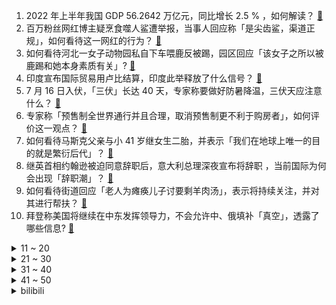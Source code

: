 1. 2022 年上半年我国 GDP 56.2642 万亿元，同比增长 2.5 % ，如何解读？ [:link:](https://www.zhihu.com/question/543383284)
2. 百万粉丝网红博主疑烹食噬人鲨遭举报，当事人回应称「是尖齿鲨，渠道正规」，如何看待这一网红的行为？ [:link:](https://www.zhihu.com/question/543388573)
3. 如何看待河北一女子动物园私自下车喂鹿反被踢，园区回应「该女子之所以被鹿踢和她本身素质有关」? [:link:](https://www.zhihu.com/question/543380729)
4. 印度宣布国际贸易用卢比结算，印度此举释放了什么信号？ [:link:](https://www.zhihu.com/question/543038251)
5. 7 月 16 日入伏，「三伏」长达 40 天，专家称要做好防暑降温，三伏天应注意什么？ [:link:](https://www.zhihu.com/question/538796776)
6. 专家称「预售制全世界通行并且合理，取消预售制更不利于购房者」，如何评价这一观点？ [:link:](https://www.zhihu.com/question/543401449)
7. 如何看待马斯克父亲与小 41 岁继女生二胎，并表示「我们在地球上唯一的目的就是繁衍后代」？ [:link:](https://www.zhihu.com/question/543439791)
8. 继英首相约翰逊被迫同意辞职后，意大利总理深夜宣布将辞职 ，当前国际为何会出现「辞职潮」？ [:link:](https://www.zhihu.com/question/543380025)
9. 如何看待街道回应「老人为瘫痪儿子讨要剩羊肉汤」，表示将持续关注，并对其进行帮扶？ [:link:](https://www.zhihu.com/question/543387114)
10. 拜登称美国将继续在中东发挥领导力，不会允许中、俄填补「真空」，透露了哪些信息? [:link:](https://www.zhihu.com/question/543490903)
<details>
<summary>11 ~ 20</summary>

11. 京东快递北京总部被立案查处，对相关行业能起到哪些警示作用？ [:link:](https://www.zhihu.com/question/542934993)
12. 湖北警方回应民警路过未救助中暑老人事称「 在车上拨打了 120，后调头返回 」，事件反映了什么问题？ [:link:](https://www.zhihu.com/question/543480193)
13. 如何评价陈思诚导演的新电影《外太空的莫扎特》？ [:link:](https://www.zhihu.com/question/543256589)
14. 如何看待网友质疑 Dior 疑抄袭中国马面裙，还称设计为「Dior 标志性廓形」？马面裙到底是什么？ [:link:](https://www.zhihu.com/question/543445312)
15. 为什么有很多的程序员觉得Linux比Windows更加方便，更加有效率？ [:link:](https://www.zhihu.com/question/380940062)
16. 90 后女副乡长放弃现有职务遴选到市局任职普通干部值得吗？ [:link:](https://www.zhihu.com/question/541774652)
17. 你觉得疫情偷走了大学生的青春吗？ [:link:](https://www.zhihu.com/question/527332273)
18. 怎么培养出阳光自信的孩子？ [:link:](https://www.zhihu.com/question/538372674)
19. 张伯礼称 BA.5 为目前传播力最强的毒株，如何应对新冠病毒新变种 BA.5？哪些信息值得关注？ [:link:](https://www.zhihu.com/question/542627781)
20. 全职在家带娃会不好意思花钱吗？ [:link:](https://www.zhihu.com/question/543309108)
</details>
<details>
<summary>21 ~ 30</summary>

21. 《王者荣耀》有哪些英雄是看起来很秀，上手发现却不是很难？ [:link:](https://www.zhihu.com/question/456199987)
22. 7 月 14 日安徽怀远县发现 151 例初筛阳性人员，目前当地疫情情况如何？ [:link:](https://www.zhihu.com/question/543473383)
23. 农村平均初婚年龄十年推迟 4.42 岁，从 23.96 岁提高到 28.38 岁，具体原因是什么？ [:link:](https://www.zhihu.com/question/543077375)
24. 这个世界上有什么动物长得像P出来的? [:link:](https://www.zhihu.com/question/542741435)
25. 为什么《情满四合院》被戏称为《禽满四合院》? [:link:](https://www.zhihu.com/question/492354433)
26. 如何看待首都医科大学校长饶毅公开发文，质疑北京地区仅首医未入选高水平公卫学院建设高校名单? [:link:](https://www.zhihu.com/question/543381485)
27. 你知道的最冷的冷知识是什么？ [:link:](https://www.zhihu.com/question/51459956)
28. 如何看待 2022 年 7 月 15 日 A 股尾盘大跳水？ [:link:](https://www.zhihu.com/question/543455173)
29. 为什么高马尾比散发更能给人青春的感觉？ [:link:](https://www.zhihu.com/question/540542251)
30. 「栓Q」和「Thank you」是一个意思吗，有何区别？ [:link:](https://www.zhihu.com/question/542240219)
</details>
<details>
<summary>31 ~ 40</summary>

31. 马里乌波尔钢铁厂沦陷很久了，马里乌波尔大鱼到底是什么？ [:link:](https://www.zhihu.com/question/540702313)
32. 为什么恐怖片里信奉正神的神职人员斗不过恶灵、邪神？ [:link:](https://www.zhihu.com/question/543052194)
33. 脏手指演出《让我给你买包烟》时，被台下观众扔烟砸脸，当 livehouse 不再小众时会面临哪些问题？ [:link:](https://www.zhihu.com/question/542614057)
34. 大一新生去大学要带什么东西，做什么准备？ [:link:](https://www.zhihu.com/question/543475597)
35. 俄罗斯对乌克兰文尼察市的导弹袭击造成 8 人死亡，目前乌克兰情况如何？ [:link:](https://www.zhihu.com/question/543290512)
36. 2023 材料硕士秋招进展如何？ [:link:](https://www.zhihu.com/question/540519735)
37. 是基因重要还是以后的教育很重要？ [:link:](https://www.zhihu.com/question/543023070)
38. 外省人觉得广东菜真的好吃吗？ [:link:](https://www.zhihu.com/question/335509601)
39. 马上要去规培了，还什么都不会，我该怎么办？ [:link:](https://www.zhihu.com/question/539723373)
40. 有没有人觉得新兰的感情线很僵硬，磕不起来？ [:link:](https://www.zhihu.com/question/514323674)
</details>
<details>
<summary>41 ~ 50</summary>

41. 你们有没有怪过父母没给你买车买房？ [:link:](https://www.zhihu.com/question/386192299)
42. 2023考研需要准备什么复习资料？ [:link:](https://www.zhihu.com/question/462814250)
43. 女子称买 9 本书全盗版起诉当当，联系客服均无回应，该事件后续进展如何？ [:link:](https://www.zhihu.com/question/543446045)
44. 最高法规定「 冻饿以及经常性侮辱、威胁、跟踪、骚扰等均属家庭暴力 」，如何解读这一规定？ [:link:](https://www.zhihu.com/question/543402984)
45. 为什么感觉「冰糖雪梨」「果粒橙」这种饮料，没有小时候好喝了？ [:link:](https://www.zhihu.com/question/542236470)
46. 如何评价《原神》2.8版本活动「远海诗夏游记」？ [:link:](https://www.zhihu.com/question/543408551)
47. 为什么有时候感觉令狐冲像个邪派角色一样？ [:link:](https://www.zhihu.com/question/521799562)
48. 考研政治真正需要反复背诵的是哪些资料书？ [:link:](https://www.zhihu.com/question/392229436)
49. 网传上海九旬老人被强制打疫苗，居委回应称经过老人同意，医生评估可打，具体情况如何？ [:link:](https://www.zhihu.com/question/543443750)
50. 乔詹科库鲨伯德六个人各自处于自己的巅峰，你会选择将谁放在替补席？ [:link:](https://www.zhihu.com/question/543438504)
</details><details>
<summary>bilibili</summary>

1. 【 还在流浪 | 官方MV 】周杰伦 第二首主打 方文山以「流浪」为主题 写出充满复古电影的感伤 [:link:](//www.bilibili.com/video/BV1Da411n793)
2. 教你一个坏招 但起码有用 [:link:](//www.bilibili.com/video/BV1xN4y1u7Vf)
3. 【特效向】最 离 大 谱 的 作 品 [:link:](//www.bilibili.com/video/BV1RU4y1q7F4)
4. 芜湖树先生 [:link:](//www.bilibili.com/video/BV11f4y1d7g6)
5. 假如你只剩三天时间······ [:link:](//www.bilibili.com/video/BV1SF411N79y)
6. 这次不用绑架小猫，直接楼下捡了一个品种猫 [:link:](//www.bilibili.com/video/BV11V4y1n7xY)
7. 村民们该多思念她啊，才会驱车几个小时，就为了去看看扮演她的演员长得像不像她！ [:link:](//www.bilibili.com/video/BV1DZ4y1Y7vg)
8. 全新射击手游《暗区突围》今日上线，同名CG全球首发！ [:link:](//www.bilibili.com/video/BV1fY4y1j7cT)
9. 《原神》幕间PV-「原声大碟」 [:link:](//www.bilibili.com/video/BV1PW4y1S7zC)
10. 美国最幸运的人是谁？【硬核狠人36】 [:link:](//www.bilibili.com/video/BV1G94y1Q75m)
<details>
<summary>11 ~ 20</summary>

11. 梦幻联动！王冰冰、朱广权为央视新闻粉丝破千万送祝福啦！ [:link:](//www.bilibili.com/video/BV1K34y1J7GF)
12. 【ITZY】"SNEAKERS" M/V [:link:](//www.bilibili.com/video/BV1nT411J7Ek)
13. 坤 坤 大 战 三 浦 [:link:](//www.bilibili.com/video/BV1p94y197jR)
14. 《空调刺客》 [:link:](//www.bilibili.com/video/BV1Tt4y1t7TY)
15. 99%的学生不知道，打破信息差便超越了大部分人！请收藏好这些学生时代信息渠道 [:link:](//www.bilibili.com/video/BV1UU4y1q7NC)
16. 碰上真厨子了，我感觉我要失业了！ [:link:](//www.bilibili.com/video/BV1EY4y1J7k8)
17. 猫：不准笑，好尴尬！ [:link:](//www.bilibili.com/video/BV1QZ4y1Y7Wr)
18. 在无尽的沙漠当中没有树木！该如何生存下去【我的世界】 P4 [:link:](//www.bilibili.com/video/BV1QB4y1h73b)
19. oops，劲儿使大了 [:link:](//www.bilibili.com/video/BV1ja411n7Fz)
20. 《未定事件簿》「约定之日」活动PV：眷慕似海，应许此生 [:link:](//www.bilibili.com/video/BV14a411H7ea)
</details>
<details>
<summary>21 ~ 30</summary>

21. 答应你们的亲子鉴定来了 [:link:](//www.bilibili.com/video/BV14r4y1E7Ux)
22. 【原神揭开】全网最清晰的万叶攻略，这个男人到底强在哪？ [:link:](//www.bilibili.com/video/BV1AG411s72g)
23. 【原神金苹果群岛】宝箱全收集！(第一天24个)原神2.8限时海岛！精准分类，路线规划！全网最贴心的金苹果群岛宝箱攻略！ [:link:](//www.bilibili.com/video/BV1YT411J7Gz)
24. 韩 国 少 儿 动 画【阅片无数Ⅱ 51】 [:link:](//www.bilibili.com/video/BV1Et4y147vM)
25. 【原神】2.8金苹果群岛 回声海螺/影像海螺 全收集（持续更新中） [:link:](//www.bilibili.com/video/BV17a411H7TJ)
26. 当我和我的闺蜜约饭时 [:link:](//www.bilibili.com/video/BV1bf4y1o7RJ)
27. 列车司机一个月撞死3人，竟拿到了10年的薪水补偿《事不过三》 [:link:](//www.bilibili.com/video/BV1gr4y1E75G)
28. 900年历史的小吃，竟然叫这个名字？太绝了吧！ [:link:](//www.bilibili.com/video/BV1MV4y1H7YH)
29. “穿山甲炖鸡汤？不，这次是挑战煮螺蛳粉！” [:link:](//www.bilibili.com/video/BV1Ye4y1R7eS)
30. 【原神配音】米哈游不会写的台词，我来写！ [:link:](//www.bilibili.com/video/BV1et4y1b7wq)
</details>
<details>
<summary>31 ~ 40</summary>

31. 把一整只鸡肉全拆光，只啃骨头也贼香！ [:link:](//www.bilibili.com/video/BV1at4y1b7V7)
32. 《 内 蒙 古 美 食 大 试 吃 》 [:link:](//www.bilibili.com/video/BV16T411J7D2)
33. 【时代少年团】《时代夏令营》02：全力以赴的升舱战 [:link:](//www.bilibili.com/video/BV1xG411p7NA)
34. PPT结尾你还只会用谢谢？电影片尾效果来了！ [:link:](//www.bilibili.com/video/BV1Ea411n7z5)
35. 如何在1000米外蹭邻居家WiFi？ [:link:](//www.bilibili.com/video/BV1Pe4y1R7zK)
36. 整蛊！假装在酒店里洗澡结果突然出现在女友面前…她一看猫眼人傻了！ [:link:](//www.bilibili.com/video/BV1RY4y177re)
37. 强哥：我做错了什么？ [:link:](//www.bilibili.com/video/BV1mV4y1E7CT)
38. 【姜广涛X金弦】此间天下，与君共谋丨《心之月》花亦山全新推广曲 [:link:](//www.bilibili.com/video/BV1Ht4y147c3)
39. 炮 击 飞 机 ！【迫击炮快乐阴人流#8】 [:link:](//www.bilibili.com/video/BV1wr4y1E71e)
40. 假如我的拉链开了，你会怎么提醒我 [:link:](//www.bilibili.com/video/BV1ce4y1d7tH)
</details>
<details>
<summary>41 ~ 50</summary>

41. 猫娘！但是快乐摇~ [:link:](//www.bilibili.com/video/BV1Me4y1R7Jg)
42. 关于我上班第一天就想辞职这件事 [:link:](//www.bilibili.com/video/BV1aa411n7Rm)
43. 【荒野大镖客2】我的亚瑟比任何人都需要救赎（第七期） [:link:](//www.bilibili.com/video/BV1rZ4y1Y75Z)
44. 竹子是不值钱，但是经手工制作也可以做成工艺品，这就是传统技艺的魅力 [:link:](//www.bilibili.com/video/BV14B4y1p7GM)
45. 【原神整活】警告：进来就会忘掉原版！ [:link:](//www.bilibili.com/video/BV1Ga411H7s9)
46. 这骂的也太难…但又好像没骂哎 [:link:](//www.bilibili.com/video/BV1xT411J7co)
47. 宅 女 复 健 计 划 [:link:](//www.bilibili.com/video/BV1Xa411D7Q8)
48. 《原神·提瓦特篇》幕间PV-「冬夜愚戏」 [:link:](//www.bilibili.com/video/BV1mB4y1e7Lh)
49. 这艺术是不是太超前了 [:link:](//www.bilibili.com/video/BV1kd4y1D7DH)
50. 【直播录像】鹿鸣直播，一起来玩吧~ [:link:](//www.bilibili.com/video/BV1jf4y1o78M)
</details>
<details>
<summary>51 ~ 60</summary>

51. 我爸的收藏，来自三十年前的骗局 [:link:](//www.bilibili.com/video/BV11B4y1e7Zp)
52. 厕所兔  厨子探店¥253 [:link:](//www.bilibili.com/video/BV1Yr4y1E7kM)
53. 【明日方舟】“绿野幻梦”DV-EX平民全关卡低配攻略（含突袭）！阵容平民+低练度+语音详解的愉悦攻略！《明日方舟》|魔法Zc目录 [:link:](//www.bilibili.com/video/BV1qa411n7Xh)
54. 英国公婆的中式烧烤初体验！婆婆疯狂爱上烤茄子 [:link:](//www.bilibili.com/video/BV1jB4y1p7N3)
55. 安 陵 容 重 生 之 勇 闯 娱 乐 圈 [:link:](//www.bilibili.com/video/BV1SB4y1e7BX)
56. 捡了只保护动物 [:link:](//www.bilibili.com/video/BV1394y1974U)
57. 在泰国又学了一门新技术 [:link:](//www.bilibili.com/video/BV1bt4y147a4)
58. 《小陈总之b站居家开箱》2.0 [:link:](//www.bilibili.com/video/BV1634y1H7oM)
59. 当高考生帮英国高中生写数学 [:link:](//www.bilibili.com/video/BV1j94y197Ww)
60. 坚持自律的1940天！今天是快乐充实的一天，利用好暑假时间好好提升一下自己吧！加油各位～ [:link:](//www.bilibili.com/video/BV1tY4y1J7Bv)
</details>
<details>
<summary>61 ~ 70</summary>

61. 太讽刺了！一部儿童动画，竟让老师家长颜面扫地！ [:link:](//www.bilibili.com/video/BV1ja411n7oj)
62. 浙江能有多热：男子车祸6根肋骨被撞裂，忍痛跑到树荫里才躺下 [:link:](//www.bilibili.com/video/BV1YT411J7LL)
63. 无骨鸡爪吃到爽是一种什么体验 [:link:](//www.bilibili.com/video/BV1BV4y1E7i2)
64. “把篮球和鸡联系起来想想”出自哪里？ [:link:](//www.bilibili.com/video/BV1xa411n73L)
65. 群星依旧：星之守护者(2022)官方音乐视频 [:link:](//www.bilibili.com/video/BV1T3411F7SZ)
66. 关于procreate 你好奇的那几件事 [:link:](//www.bilibili.com/video/BV1xg411f7hi)
67. 说起来你可能不信，两条腿的残疾狗游泳都比我游的好！ [:link:](//www.bilibili.com/video/BV1QB4y1h7n3)
68. 【原神】 俄语配音版 幕间PV「冬夜愚戏」A Winter Night's Lazzo - Genshin Impact (РУССКАЯ ОЗВУЧКА) [:link:](//www.bilibili.com/video/BV1nW4y1S7Ro)
69. 你知道为什么市面上购买不到军用压缩饼干吗？ [:link:](//www.bilibili.com/video/BV1L94y197m7)
70. Q版侧脸为啥总画不好？ [:link:](//www.bilibili.com/video/BV1sa411n7Tm)
</details>
<details>
<summary>71 ~ 80</summary>

71. 外卖里的盖浇饭煲仔饭尽量少点 [:link:](//www.bilibili.com/video/BV1ca411H7or)
72. ⚡最 高 级 的 特 工⚡ [:link:](//www.bilibili.com/video/BV1oT411E7Jx)
73. 【凹凸偶像计划】男团出道曲《星辰回响》（原创同人歌14p超燃大合唱） [:link:](//www.bilibili.com/video/BV19e4y1R7gr)
74. 睡前锻炼5分钟，有效改善含胸驼背，1周见效 [:link:](//www.bilibili.com/video/BV1AW4y1S7Gg)
75. 《 奇 怪 的 鼠 鼠 增 加 了 》 [:link:](//www.bilibili.com/video/BV1xU4y1B7QP)
76. 几百万网友，送我和奶奶上央视啦！ [:link:](//www.bilibili.com/video/BV1AY4y177dz)
77. 谢谢你万叶🤤，我现在不敢出门了 [:link:](//www.bilibili.com/video/BV1Wf4y1o7Ri)
78. 20年前的奶茶店现在竟然还开着,5元一杯的奶茶,各类汉堡炸串,满满回忆杀!阿姨自来熟~ [:link:](//www.bilibili.com/video/BV1zW4y1m74w)
79. 你们试过摆烂式旅游吗？ [:link:](//www.bilibili.com/video/BV1vT411J7Sm)
80. 【自律第一步】7天就能重置你被玩坏的大脑，重新掌控你的生活，多巴胺戒断亲测有效，希望大数据推送给所有沉迷娱乐无法自拔的人都能看到！ [:link:](//www.bilibili.com/video/BV1cB4y1v7QH)
</details>
<details>
<summary>81 ~ 90</summary>

81. 当你发现自己是机器人 [:link:](//www.bilibili.com/video/BV1xB4y1v7AL)
82. 送完外卖后，他突然走进了派出所… [:link:](//www.bilibili.com/video/BV1F34y1H71t)
83. 【原神手书】风系少男全员 / 𝑫𝒐𝒏'𝒕 𝒃𝒍𝒂𝒎𝒆 𝒊𝒕 𝒐𝒏 𝒕𝒉𝒆 𝒘𝒊𝒏𝒅 𝒃𝒐𝒚𝒔 [:link:](//www.bilibili.com/video/BV1RW4y127Jj)
84. 对不起了，椰子冻店…… [:link:](//www.bilibili.com/video/BV1EY4y1J7Tw)
85. 求求你们别玩假CSGO了，是男人就来体验一下这款真CSGO [:link:](//www.bilibili.com/video/BV1Cd4y1D73z)
86. 抓周抓出这种职业，我也是服了…… [:link:](//www.bilibili.com/video/BV1j34y1J7KR)
87. 医院是个严肃的地方，可他们偏不、哈哈哈哈哈医生都要被这些患者笑死了 [:link:](//www.bilibili.com/video/BV1xr4y1E7EN)
88. 突击检查高档自助餐厅 [:link:](//www.bilibili.com/video/BV1zU4y1D7aP)
89. 【洛天依原创曲】光与影的对白【2022官方生贺曲】 [:link:](//www.bilibili.com/video/BV1dZ4y1Y7bt)
90. 这不叫卖，叫《赎身》 [:link:](//www.bilibili.com/video/BV1KG411s7tb)
</details>
<details>
<summary>91 ~ 100</summary>

91. 原来动画里的枪法是真实存在的…… [:link:](//www.bilibili.com/video/BV1kf4y1d7b8)
92. 30万粉了！b友说让我cos李逵…给！看吧 [:link:](//www.bilibili.com/video/BV1mB4y1h7V8)
93. 【半佛】坦白分享一套关于卷的公式和决策 [:link:](//www.bilibili.com/video/BV1st4y147Es)
94. 《第1829-1830个星星小人》爷爷的猫和狗 [:link:](//www.bilibili.com/video/BV1FB4y1v7vj)
95. 吵架是从一顿海底捞开始的 [:link:](//www.bilibili.com/video/BV1sf4y1o7XT)
96. 不要再搞以倭代唐了，中华上下五千年百花齐放的各种服饰文化不够用吗～ [:link:](//www.bilibili.com/video/BV18f4y1o78K)
97. 过山车，哎哟，卧槽 [:link:](//www.bilibili.com/video/BV1kY4y177HA)
98. 【白西瓜】COS｜努力成为喜欢的角色第2天之不知火 [:link:](//www.bilibili.com/video/BV1tG411p7xZ)
99. 我承认我很急！我急着去至冬开会！！ [:link:](//www.bilibili.com/video/BV1qf4y1d7NK)
100. 【明日方舟】假如方舟可以融合多位干员力量 [:link:](//www.bilibili.com/video/BV1g94y197Mj)
</details></details>